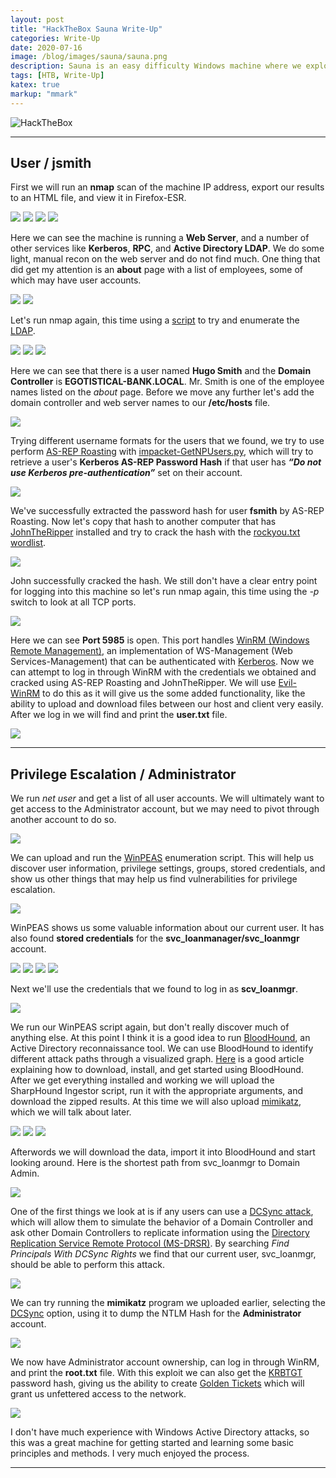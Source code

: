 ```yaml
---
layout: post
title: "HackTheBox Sauna Write-Up"
categories: Write-Up
date: 2020-07-16
image: /blog/images/sauna/sauna.png
description: Sauna is an easy difficulty Windows machine where we exploit weaknesses in an Active Directory environment.
tags: [HTB, Write-Up]
katex: true
markup: "mmark"
---
```


![HackTheBox](/blog/images/sauna/sauna.png#center)

---

## User / jsmith

First we will run an **nmap** scan of the machine IP address, export our results to an HTML file, and view it in Firefox-ESR.

![](/blog/images/sauna/pics/user/1.png)
![](/blog/images/sauna/pics/user/3.png)
![](/blog/images/sauna/pics/user/4.png)
![](/blog/images/sauna/pics/user/5.png)

Here we can see the machine is running a **Web Server**, and a number of other services like **Kerberos**, **RPC**, and **Active Directory LDAP**. We do some light, manual recon on the web server and do not find much. One thing that did get my attention is an **about** page with a list of employees, some of which may have user accounts.

![](/blog/images/sauna/pics/user/10.png)
![](/blog/images/sauna/pics/user/11.png)

Let's run nmap again, this time using a [script](https://nmap.org/nsedoc/scripts/ldap-search.html) to try and enumerate the [LDAP](https://en.wikipedia.org/wiki/Lightweight_Directory_Access_Protocol).

![](/blog/images/sauna/pics/user/6.png)
![](/blog/images/sauna/pics/user/7.png)
![](/blog/images/sauna/pics/user/8.png)

Here we can see that there is a user named **Hugo Smith** and the **Domain Controller** is **EGOTISTICAL-BANK.LOCAL**. Mr. Smith is one of the employee names listed on the _about_ page. Before we move any further let's add the domain controller and web server names to our **/etc/hosts** file.

![](/blog/images/sauna/pics/user/13.png)

Trying different username formats for the users that we found, we try to use perform [AS-REP Roasting](https://www.hackingarticles.in/as-rep-roasting/) with [impacket-GetNPUsers.py](https://github.com/SecureAuthCorp/impacket/blob/master/examples/GetNPUsers.py), which will try to retrieve a user's **Kerberos AS-REP Password Hash** if that user has **_“Do not use Kerberos pre-authentication”_** set on their account.

![](/blog/images/sauna/pics/user/14.png)

We've successfully extracted the password hash for user **fsmith** by AS-REP Roasting. Now let's copy that hash to another computer that has [JohnTheRipper](https://github.com/magnumripper/JohnTheRipper) installed and try to crack the hash with the [rockyou.txt wordlist](https://github.com/danielmiessler/SecLists/tree/master/Passwords/Leaked-Databases).

![](/blog/images/sauna/pics/user/john.png)

John successfully cracked the hash. We still don't have a clear entry point for logging into this machine so let's run nmap again, this time using the _-p_ switch to look at all TCP ports.

![](/blog/images/sauna/pics/user/nmap.png)

Here we can see **Port 5985** is open. This port handles [WinRM (Windows Remote Management)](https://en.wikipedia.org/wiki/Windows_Remote_Management), an implementation of WS-Management (Web Services-Management) that can be authenticated with [Kerberos](https://en.wikipedia.org/wiki/Kerberos_%28protocol%29).
Now we can attempt to log in through WinRM with the credentials we obtained and cracked using AS-REP Roasting and JohnTheRipper. We will use [Evil-WinRM](https://github.com/Hackplayers/evil-winrm) to do this as it will give us the some added functionality, like the ability to upload and download files between our host and client very easily. After we log in we will find and print the **user.txt** file.

![](/blog/images/sauna/pics/user/15.png)


---

## Privilege Escalation / Administrator

We run _net user_ and get a list of all user accounts. We will ultimately want to get access to the Administrator account, but we may need to pivot through another account to do so.

![](/blog/images/sauna/pics/root/6.png)

We can upload and run the [WinPEAS](https://github.com/carlospolop/privilege-escalation-awesome-scripts-suite/tree/master/winPEAS) enumeration script. This will help us discover user information, privilege settings, groups, stored credentials, and show us other things that may help us find vulnerabilities for privilege escalation.

![](/blog/images/sauna/pics/root/5.png)

WinPEAS shows us some valuable information about our current user. It has also found **stored credentials** for the **svc_loanmanager/svc_loanmgr** account.

![](/blog/images/sauna/pics/root/n3.png)
![](/blog/images/sauna/pics/root/n4.png)
![](/blog/images/sauna/pics/root/n5.png)
![](/blog/images/sauna/pics/root/4.png)

Next we'll use the credentials that we found to log in as **scv_loanmgr**. 

![](/blog/images/sauna/pics/root/7.png)

We run our WinPEAS script again, but don't really discover much of anything else. At this point I think it is a good idea to run [BloodHound](https://github.com/BloodHoundAD/BloodHound), an Active Directory reconnaissance tool. We can use BloodHound to identify different attack paths through a visualized graph. [Here](https://www.pentestpartners.com/security-blog/bloodhound-walkthrough-a-tool-for-many-tradecrafts/) is a good article explaining how to download, install, and get started using BloodHound. After we get everything installed and working we will upload the SharpHound Ingestor script, run it with the appropriate arguments, and download the zipped results. At this time we will also upload [mimikatz](https://github.com/gentilkiwi/mimikatz), which we will talk about later.

![](/blog/images/sauna/pics/root/16.png)
![](/blog/images/sauna/pics/root/8.png)
![](/blog/images/sauna/pics/root/18.png)

Afterwords we will download the data, import it into BloodHound and start looking around. Here is the shortest path from svc_loanmgr to Domain Admin.

![](/blog/images/sauna/pics/root/21.png)

One of the first things we look at is if any users can use a [DCSync attack](https://qomplx.com/kerberos_dcsync_attacks_explained/), which will allow them to simulate the behavior of a Domain Controller and ask other Domain Controllers to replicate information using the [Directory Replication Service Remote Protocol (MS-DRSR)](https://docs.microsoft.com/en-us/openspecs/windows_protocols/ms-drsr/06205d97-30da-4fdc-a276-3fd831b272e0). By searching _Find Principals With DCSync Rights_ we find that our current user, svc_loanmgr, should be able to perform this attack.

![](/blog/images/sauna/pics/root/19.png)

We can try running the **mimikatz** program we uploaded earlier, selecting the [DCSync](https://attack.stealthbits.com/privilege-escalation-using-mimikatz-dcsync) option, using it to dump the NTLM Hash for the **Administrator** account.

![](/blog/images/sauna/pics/root/9.png)

We now have Administrator account ownership, can log in through WinRM, and print the **root.txt** file. With this exploit we can also get the [KRBTGT](https://adsecurity.org/?p=483) password hash, giving us the ability to create [Golden Tickets](https://www.qomplx.com/qomplx-knowledge-golden-ticket-attacks-explained/) which will grant us unfettered access to the network.

![](/blog/images/sauna/pics/root/13.png)

I don't have much experience with Windows Active Directory attacks, so this was a great machine for getting started and learning some basic principles and methods. I very much enjoyed the process.




---


